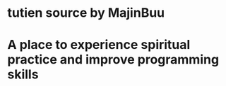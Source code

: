 # tutien source by MajinBuu
# A place to experience spiritual practice and improve programming skills

